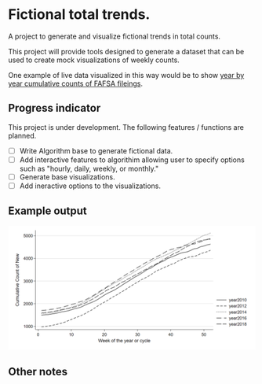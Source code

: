 # Fictional total trends.
A project to generate and visualize fictional trends in total counts.

This project will provide tools designed to generate a dataset that can be used to create mock visualizations of weekly counts.

One example of live data visualized in this way would be to show [year by year cumulative counts of FAFSA fileings](https://web.education.wisc.edu/nwhillman/index.php/2017/01/04/high-school-fafsa-filing-trends/).

## Progress indicator

This project is under development. The following features / functions are planned.

- [ ] Write Algorithm base to generate fictional data.
- [ ] Add interactive features to algorithim allowing user to specify options such as "hourly, daily, weekly, or monthly."
- [ ] Generate base visualizations.
- [ ] Add ineractive options to the visualizations.

## Example output

![Demonstration illustration of output from this repo.](basedata2_demp.png "Demonstration Output")


## Other notes

